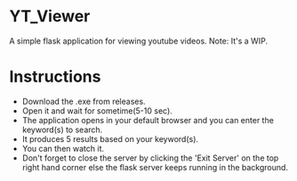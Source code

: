 # YT_Viewer
A simple flask application for viewing youtube videos. Note: It's a WIP.

# Instructions
- Download the .exe from releases.
- Open it and wait for sometime(5-10 sec).
- The application opens in your default browser and you can enter the keyword(s) to search.
- It produces 5 results based on your keyword(s).
- You can then watch it.
- Don't forget to close the server by clicking the 'Exit Server' on the top right hand corner else the flask server keeps running in the background.
